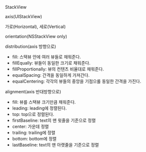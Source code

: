 StackView

axis(UIStackView)

가로(Horizontal), 세로(Vertical)

orientation(NSStackView only)

distribution(axis 방향으로)

- fill: 스택뷰 안에 여러 뷰들로 채워준다.
- fillEqually: 뷰들이 동일한 크기로 채워준다.
- fillProportionally: 뷰의 컨텐츠 비율대로 채워준다.
- equalSpacing: 간격을 동일하게 가져간다.
- equalCentering: 각각의 뷰들의 중앙을 기점으롤 동일한 간격을 가진다.

alignment(axis 반대방향으로)

- fill: 뷰를 스택뷰 크기만큼 채워준다.
- leading: leading에 정렬된다.
- top: top으로 정렬된다.
- firstBaseline:  text의 맨 윗줄을 기준으로 정렬
- center: 가운데 정렬
- trailing: trailing에 정렬
- bottom: bottom에 정렬
- lastBaseline: text의 맨 아랫줄을 기준으로 정렬

